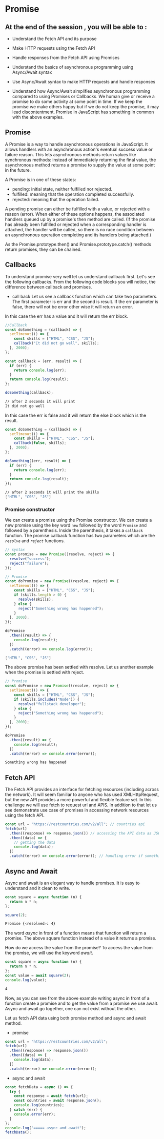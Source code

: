 # Promise
## At the end of the session , you will be able to : 

- Understand the Fetch API and its purpose

- Make HTTP requests using the Fetch API
- Handle responses from the Fetch API using Promises
- Understand the basics of asynchronous programming using Async/Await syntax
- Use Async/Await syntax to make HTTP requests and handle responses
- Understand how Async/Await simplifies asynchronous programming compared to using Promises or Callbacks.
We human give or receive a promise to do some activity at some point in time. If we keep the promise we make others happy but if we do not keep the promise, it may lead discontentment. Promise in JavaScript has something in common with the above examples.

## Promise

A Promise is a way to handle asynchronous operations in JavaScript. It allows handlers with an asynchronous action's eventual success value or failure reason. This lets asynchronous methods return values like synchronous methods: instead of immediately returning the final value, the asynchronous method returns a promise to supply the value at some point in the future.

A Promise is in one of these states:

- pending: initial state, neither fulfilled nor rejected.
- fulfilled: meaning that the operation completed successfully.
- rejected: meaning that the operation failed.

A pending promise can either be fulfilled with a value, or rejected with a reason (error). When either of these options happens, the associated handlers queued up by a promise's then method are called. (If the promise has already been fulfilled or rejected when a corresponding handler is attached, the handler will be called, so there is no race condition between an asynchronous operation completing and its handlers being attached.)

As the Promise.prototype.then() and Promise.prototype.catch() methods return promises, they can be chained.

## Callbacks

To understand promise very well let us understand callback first. Let's see the following callbacks. From the following code blocks you will notice, the difference between callback and promises.

- call back
  Let us see a callback function which can take two parameters. The first parameter is err and the second is result. If the err parameter is false, there will not be error other wise it will return an error.

In this case the err has a value and it will return the err block.

```js
//Callback
const doSomething = (callback) => {
  setTimeout(() => {
    const skills = ["HTML", "CSS", "JS"];
    callback("It did not go well", skills);
  }, 2000);
};

const callback = (err, result) => {
  if (err) {
    return console.log(err);
  }
  return console.log(result);
};

doSomething(callback);
```

```sh
// after 2 seconds it will print
It did not go well
```

In this case the err is false and it will return the else block which is the result.

```js
const doSomething = (callback) => {
  setTimeout(() => {
    const skills = ["HTML", "CSS", "JS"];
    callback(false, skills);
  }, 2000);
};

doSomething((err, result) => {
  if (err) {
    return console.log(err);
  }
  return console.log(result);
});
```

```sh
// after 2 seconds it will print the skills
["HTML", "CSS", "JS"]
```

### Promise constructor

We can create a promise using the Promise constructor. We can create a new promise using the key word `new` followed by the word `Promise` and followed by a parenthesis. Inside the parenthesis, it takes a `callback` function. The promise callback function has two parameters which are the _`resolve`_ and _`reject`_ functions.

```js
// syntax
const promise = new Promise((resolve, reject) => {
  resolve("success");
  reject("failure");
});
```

```js
// Promise
const doPromise = new Promise((resolve, reject) => {
  setTimeout(() => {
    const skills = ["HTML", "CSS", "JS"];
    if (skills.length > 0) {
      resolve(skills);
    } else {
      reject("Something wrong has happened");
    }
  }, 2000);
});

doPromise
  .then((result) => {
    console.log(result);
  })
  .catch((error) => console.log(error));
```

```sh
["HTML", "CSS", "JS"]
```

The above promise has been settled with resolve.
Let us another example when the promise is settled with reject.

```js
// Promise
const doPromise = new Promise((resolve, reject) => {
  setTimeout(() => {
    const skills = ["HTML", "CSS", "JS"];
    if (skills.includes("Node")) {
      resolve("fullstack developer");
    } else {
      reject("Something wrong has happened");
    }
  }, 2000);
});

doPromise
  .then((result) => {
    console.log(result);
  })
  .catch((error) => console.error(error));
```

```sh
Something wrong has happened
```

## Fetch API

The Fetch API provides an interface for fetching resources (including across the network). It will seem familiar to anyone who has used XMLHttpRequest, but the new API provides a more powerful and flexible feature set. In this challenge we will use fetch to request url and APIS. In addition to that let us see demonstrate use case of promises in accessing network resources using the fetch API.

```js
const url = "https://restcountries.com/v2/all"; // countries api
fetch(url)
  .then((response) => response.json()) // accessing the API data as JSON
  .then((data) => {
    // getting the data
    console.log(data);
  })
  .catch((error) => console.error(error)); // handling error if something wrong happens
```

## Async and Await

Async and await is an elegant way to handle promises. It is easy to understand and it clean to write.

```js
const square = async function (n) {
  return n * n;
};

square(2);
```

```sh
Promise {<resolved>: 4}
```

The word _async_ in front of a function means that function will return a promise. The above square function instead of a value it returns a promise.

How do we access the value from the promise? To access the value from the promise, we will use the keyword _await_.

```js
const square = async function (n) {
  return n * n;
};
const value = await square(2);
console.log(value);
```

```sh
4
```

Now, as you can see from the above example writing async in front of a function create a promise and to get the value from a promise we use await. Async and await go together, one can not exist without the other.

Let us fetch API data using both promise method and async and await method.

- promise

```js
const url = "https://restcountries.com/v2/all";
fetch(url)
  .then((response) => response.json())
  .then((data) => {
    console.log(data);
  })
  .catch((error) => console.error(error));
```

- async and await

```js
const fetchData = async () => {
  try {
    const response = await fetch(url);
    const countries = await response.json();
    console.log(countries);
  } catch (err) {
    console.error(err);
  }
};
console.log("===== async and await");
fetchData();
```



